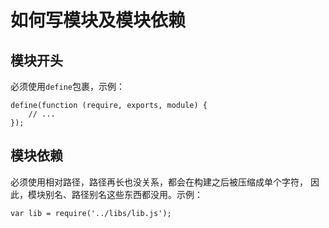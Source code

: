 # 如何写模块及模块依赖

## 模块开头
必须使用`define`包裹，示例：
```
define(function (require, exports, module) {
    // ...
});
```

## 模块依赖
必须使用相对路径，路径再长也没关系，都会在构建之后被压缩成单个字符，
因此，模块别名、路径别名这些东西都没用。示例：
```
var lib = require('../libs/lib.js');
```